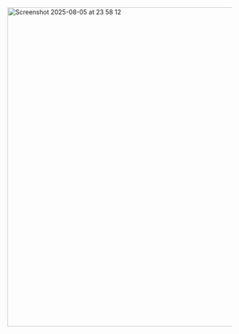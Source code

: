 <img width="702" height="717" alt="Screenshot 2025-08-05 at 23 58 12" src="https://github.com/user-attachments/assets/4238aecf-2a91-45c4-9752-d91511da53b6" />
